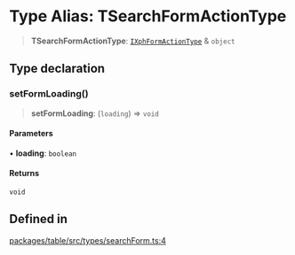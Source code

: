 # Type Alias: TSearchFormActionType

> **TSearchFormActionType**: [`IXphFormActionType`](../interfaces/IXphFormActionType.md) & `object`

## Type declaration

### setFormLoading()

> **setFormLoading**: (`loading`) => `void`

#### Parameters

• **loading**: `boolean`

#### Returns

`void`

## Defined in

[packages/table/src/types/searchForm.ts:4](https://github.com/XiaoPiHong/xph-crud/blob/300d288b2cb7d1d481589252292dd1816109678d/packages/table/src/types/searchForm.ts#L4)
